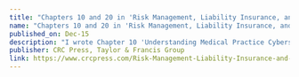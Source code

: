 ```yaml
---
title: "Chapters 10 and 20 in 'Risk Management, Liability Insurance, and Asset Protection Strategies for Doctors and Advisors: Best ractices from Leading Consultants and Certified Medical Planners'"
name: "Chapters 10 and 20 in 'Risk Management, Liability Insurance, and Asset Protection Strategies for Doctors and Advisors: Best Practices from Leading Consultants and Certified Medical Planners'"
published_on: Dec-15
description: "I wrote Chapter 10 'Understanding Medical Practice Cybersecurity Risks: Mitigations for the Digital Health Era' and Chapter 20 'How to Conduct a Health-Care Environment Electronic Risk Assessment: Mitigations for the Digital Health Era' in this compilation of content which explains to physicians and insurance professionals the background, theory, and practicalities of medical risk management, asset protection methods, and insurance planning."
publisher: CRC Press, Taylor & Francis Group
link: https://www.crcpress.com/Risk-Management-Liability-Insurance-and-Asset-Protection-Strategies-for/Marcinko-Hetico/9781498725989
---
```

